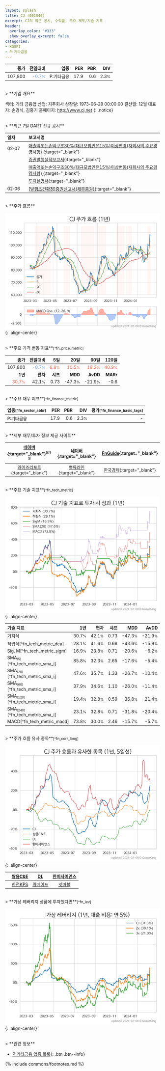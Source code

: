 ```yaml
---
layout: splash
title: CJ (001040)
excerpt: CJ의 최근 공시, 수익률, 주요 재무/기술 지표
header:
  overlay_color: "#333"
  show_overlay_excerpt: false
categories:
- KOSPI
- P:기타금융
---
```


| **종가** | **전일대비** | **업종** | **PER** | **PBR** | **DIV** |
| -------: | -----------: | -------: | ------: | ------: | ------: |
| 107,800 | <span style="color: cornflowerblue">-0.7<small>%</small></span> | P:기타금융 | 17.9 | 0.6 | 2.3<small>%</small> |

<!-- more -->

<br>
> **기업 개요**<a id="company"></a>

섹터: 기타 금융업  산업: 지주회사  상장일: 1973-06-29 00:00:00  결산월: 12월  대표자: 손경식, 김홍기  홈페이지: http://www.cj.net  {: .notice}

<br>
> **최근 7일 DART 신규 공시**<a id="dart"></a>

| **일자** |      | **보고서명** |
| :------- | :--- | :----------- |
| 02&#x2011;07 | | [매출액또는손익구조30%(대규모법인은15%)이상변경(자회사의 주요경영사항)              ](https://dart.fss.or.kr/dsaf001/main.do?rcpNo=20240207801080){:target="_blank"} |
|  | | [증권발행실적보고서](https://dart.fss.or.kr/dsaf001/main.do?rcpNo=20240207000846){:target="_blank"} |
|  | | [매출액또는손익구조30%(대규모법인은15%)이상변동(자회사의 주요경영사항)              ](https://dart.fss.or.kr/dsaf001/main.do?rcpNo=20240207800346){:target="_blank"} |
|  | | [투자설명서](https://dart.fss.or.kr/dsaf001/main.do?rcpNo=20240207000030){:target="_blank"} |
| 02&#x2011;06 | | [[발행조건확정]증권신고서(채무증권)](https://dart.fss.or.kr/dsaf001/main.do?rcpNo=20240206000602){:target="_blank"} |

<br>
> **주가 흐름**<a id="price"></a>

![001040](/stock/images/001040.png){: .align-center}

<br>
> **주요 가격 변동 지표**<small>[^fn_price_metric]</small>

| **종가** | **전일대비** | **5일** | **20일** | **60일** | **120일** |
| -------: | -----------: | ------: | -------: | -------: | --------: |
| 107,800 | <span style="color: cornflowerblue">-0.7<small>%</small></span> | <span style="color: tomato">6.8<small>%</small></span> | <span style="color: tomato">10.5<small>%</small></span> | <span style="color: tomato">18.2<small>%</small></span> | <span style="color: tomato">40.9<small>%</small></span> |
| **1년** | **편차** | **샤프** | **MDD** | **AvDD** | **MARr** |
| <span style="color: tomato">30.7<small>%</small></span> | 42.1<small>%</small> | 0.73 | -47.3<small>%</small> | -21.9<small>%</small> | -0.6 |

<br>
> **주요 재무 지표**<small>[^fn_finance_metric]</small>

| **업종**<small>[^fn_sector_abbr]</small> | **PER** | **PBR** | **DIV** | **평가**<small>[^fn_finance_basic_tags]</small> |
| :--------------------------------------- | ------: | ------: | ------: | ----------------------------------------------: |
| P:기타금융 | 17.9 | 0.6 | 2.3<small>%</small> | - |

<br>
> **세부 재무/투자 정보 제공 사이트**

| [네이버](https://m.stock.naver.com/domestic/stock/001040/finance/summary){:target="_blank"}<sup><small>모바일</small></sup> | [네이버](https://finance.naver.com/item/coinfo.naver?code=001040){:target="_blank"} | [FnGuide](https://comp.fnguide.com/SVO2/ASP/SVD_Invest.asp?gicode=A001040&MenuYn=Y){:target="_blank"} |
| :---: | :---: | :---: |
| [와이즈리포트](https://comp.wisereport.co.kr/company/c1040001.aspx?cmp_cd=001040){:target="_blank"} | [밸류라인](https://www.valueline.co.kr/finance/summary/001040){:target="_blank"} | [한국경제](https://markets.hankyung.com/stock/001040/financial-summary){:target="_blank"} |

<br>
> **주요 기술 지표**<small>[^fn_tech_metric]</small>


![001040](/stock/images/001040_tech.png){: .align-center}

| **기술 지표** | **1년** | **편차** | **샤프** | **MDD** | **AvDD** |
| :------------ | ------: | -----------: | -------: | ------: | -------: |
| 거치식 | 30.7<small>%</small> | 42.1<small>%</small> | 0.73 | -47.3<small>%</small> | -21.9<small>%</small> |
| 적립식[^fn_tech_metric_dca] | 28.1<small>%</small> | 41.6<small>%</small> | 0.68 | -43.6<small>%</small> | -15.9<small>%</small> |
| Sig. M[^fn_tech_metric_sigm] | 16.9<small>%</small> | 23.8<small>%</small> | 0.71 | -20.6<small>%</small> | -6.2<small>%</small> |
| SMA<small><sub>(5)</sub></small>[^fn_tech_metric_sma_i] | 85.8<small>%</small> | 32.3<small>%</small> | 2.65 | -17.6<small>%</small> | -5.4<small>%</small> |
| SMA<small><sub>(20)</sub></small>[^fn_tech_metric_sma_i] | 47.6<small>%</small> | 35.7<small>%</small> | 1.33 | -26.7<small>%</small> | -10.4<small>%</small> |
| SMA<small><sub>(60)</sub></small>[^fn_tech_metric_sma_i] | 37.9<small>%</small> | 34.6<small>%</small> | 1.10 | -26.0<small>%</small> | -11.4<small>%</small> |
| SMA<small><sub>(120)</sub></small>[^fn_tech_metric_sma_i] | 19.4<small>%</small> | 32.8<small>%</small> | 0.59 | -36.8<small>%</small> | -21.4<small>%</small> |
| SMA<small><sub>(240)</sub></small>[^fn_tech_metric_sma_i] | 23.1<small>%</small> | 32.8<small>%</small> | 0.71 | -31.8<small>%</small> | -20.4<small>%</small> |
| MACD[^fn_tech_metric_macd] | 73.8<small>%</small> | 30.0<small>%</small> | 2.46 | -15.7<small>%</small> | -5.7<small>%</small> |

<br>
> **주가 흐름 유사 종목**<a id="corr"></a><small>[^fn_corr_long]</small>

![001040](/stock/images/001040_corr.png){: .align-center}

|       | [쌍용C&E](/003410/) | [DL](/000210/) | [한미사이언스](/008930/) |
| :---: | :------------------------------------: | :------------------------------------: | :------------------------------------: |
|       | [한전KPS](/051600/) | [위메이드](/112040/) | [넷마블](/251270/) |

<br>
> **가상 레버리지 상품에 투자했다면**<a id="2x"></a><small>[^fn_lev]</small>

![001040](/stock/images/001040_2x.png){: .align-center}

<br>
> **관련 정보**

- [P:기타금융 업종 목록](/stats/sector/kospi_업종_기타금융_종목/){: .btn .btn--info}

{% include commons/footnotes.md %}